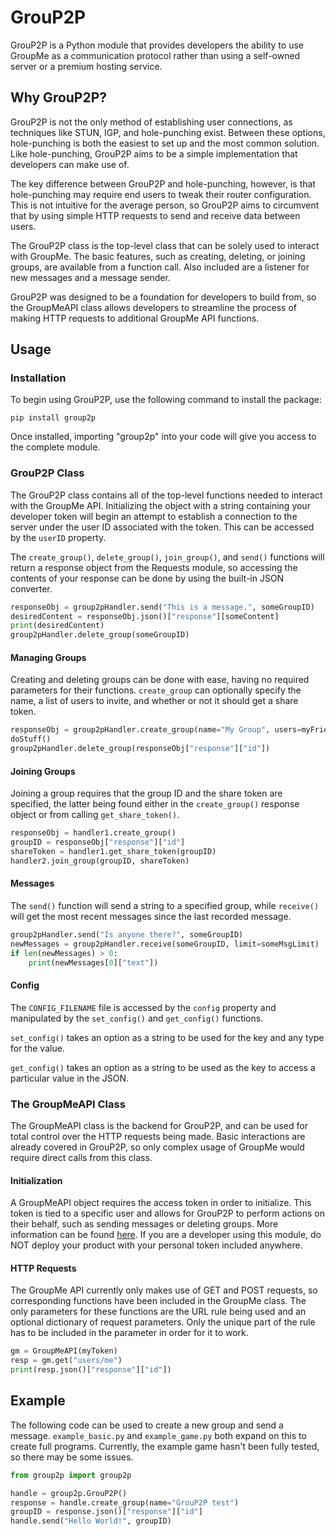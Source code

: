 # GrouP2P
GrouP2P is a Python module that provides developers the ability to use GroupMe as a communication protocol rather than using a self-owned server or a premium hosting service.


## Why GrouP2P?

GrouP2P is not the only method of establishing user connections, as techniques like STUN, IGP, and hole-punching exist. Between these options, hole-punching is both the easiest to set up and the most common solution. Like hole-punching, GrouP2P aims to be a simple implementation that developers can make use of.

The key difference between GrouP2P and hole-punching, however, is that hole-punching may require end users to tweak their router configuration. This is not intuitive for the average person, so GrouP2P aims to circumvent that by using simple HTTP requests to send and receive data between users.

The GrouP2P class is the top-level class that can be solely used to interact with GroupMe. The basic features, such as creating, deleting, or joining groups, are available from a function call. Also included are a listener for new messages and a message sender. 

GrouP2P was designed to be a foundation for developers to build from, so the GroupMeAPI class allows developers to streamline the process of making HTTP requests to additional GroupMe API functions.

## Usage

### Installation

To begin using GrouP2P, use the following command to install the package:

```console
pip install group2p
```
Once installed, importing "group2p" into your code will give you access to the complete module.

### GrouP2P Class

The GrouP2P class contains all of the top-level functions needed to interact with the GroupMe API. Initializing the object with a string containing your developer token will begin an attempt to establish a connection to the server under the user ID associated with the token. This can be accessed by the ```userID``` property.

The ```create_group()```, ```delete_group()```, ```join_group()```, and ```send()``` functions will return a response object from the Requests module, so accessing the contents of your response can be done by using the built-in JSON converter.

```python
responseObj = group2pHandler.send("This is a message.", someGroupID)
desiredContent = responseObj.json()["response"][someContent]
print(desiredContent)
group2pHandler.delete_group(someGroupID)
```
#### Managing Groups
Creating and deleting groups can be done with ease, having no required parameters for their functions. ```create_group``` can optionally specify the name, a list of users to invite, and whether or not it should get a share token.

```python
responseObj = group2pHandler.create_group(name="My Group", users=myFriendsList, share=False)
doStuff()
group2pHandler.delete_group(responseObj["response"]["id"])
```
#### Joining Groups
Joining a group requires that the group ID and the share token are specified, the latter being found either in the ```create_group()``` response object or from calling ```get_share_token()```.

```python
responseObj = handler1.create_group()
groupID = responseObj["response"]["id"]
shareToken = handler1.get_share_token(groupID)
handler2.join_group(groupID, shareToken)
```

#### Messages
The ```send()``` function will send a string to a specified group, while ```receive()``` will get the most recent messages since the last recorded message.

```python
group2pHandler.send("Is anyone there?", someGroupID)
newMessages = group2pHandler.receive(someGroupID, limit=someMsgLimit)
if len(newMessages) > 0:
    print(newMessages[0]["text"])
```

#### Config

The ```CONFIG_FILENAME``` file is accessed by the ```config``` property and manipulated by the ```set_config()``` and ```get_config()``` functions.

```set_config()``` takes an option as a string to be used for the key and any type for the value.

```get_config()``` takes an option as a string to be used as the key to access a particular value in the JSON.

### The GroupMeAPI Class

The GroupMeAPI class is the backend for GrouP2P, and can be used for total control over the HTTP requests being made. Basic interactions are already covered in GrouP2P, so only complex usage of GroupMe would require direct calls from this class.

#### Initialization

A GroupMeAPI object requires the access token in order to initialize. This token is tied to a specific user and allows for GrouP2P to perform actions on their behalf, such as sending messages or deleting groups. More information can be found [here](https://dev.groupme.com/). If you are a developer using this module, do NOT deploy your product with your personal token included anywhere.

#### HTTP Requests

The GroupMe API currently only makes use of GET and POST requests, so corresponding functions have been included in the GroupMe class. The only parameters for these functions are the URL rule being used and an optional dictionary of request parameters. Only the unique part of the rule has to be included in the parameter in order for it to work.

```python
gm = GroupMeAPI(myToken)
resp = gm.get("users/me")
print(resp.json()["response"]["id"])
```

## Example

The following code can be used to create a new group and send a message. ```example_basic.py``` and ```example_game.py``` both expand on this to create full programs. Currently, the example game hasn't been fully tested, so there may be some issues.

```python
from group2p import group2p

handle = group2p.GrouP2P()
response = handle.create_group(name="GrouP2P test")
groupID = response.json()["response"]["id"]
handle.send("Hello World!", groupID)
```